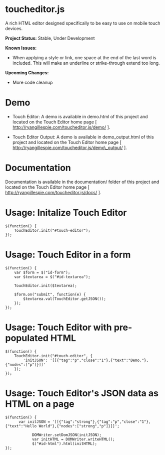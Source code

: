 toucheditor.js
==============

A rich HTML editor designed specifically to be easy to use on mobile touch devices.

**Project Status:** Stable, Under Development

**Known Issues:**
+ When applying a style or link, one space at the end of the last word is included. This will make an underline or strike-through extend too long.

**Upcoming Changes:**
+ More code cleanup


Demo
==============

+ Touch Editor: A demo is available in demo.html of this project and located on the Touch Editor home page [ http://ryangillespie.com/toucheditor.js/demo/ ].

+ Touch Editor Output: A demo is available in demo\_output.html of this project and located on the Touch Editor home page [ http://ryangillespie.com/toucheditor.js/demo\_output/ ].


Documentation
==============
Documentation is available in the documentation/ folder of this project and located on the Touch Editor home page [ http://ryangillespie.com/toucheditor.js/docs/ ].


Usage: Initalize Touch Editor
==============

```
$(function() {
    TouchEditor.init("#touch-editor");
});
```


Usage: Touch Editor in a form
==============

```
$(function() {
    var $form = $("id-form");
    var $textarea = $("#id-textarea");

    TouchEditor.init($textarea);

    $form.on("submit", function(e) {
        $textarea.val(TouchEditor.getJSON());
    });
});
```


Usage: Touch Editor with pre-populated HTML
==============

```
$(function() {
    TouchEditor.init("#touch-editor", {
        'initJSON': '[[{"tag":"p","close":"1"},{"text":"Demo."},{"nodes":["p"]}]]'
    });
});
```


Usage: Touch Editor's JSON data as HTML on a page
==============

```
$(function() {
      var initJSON = '[[{"tag":"strong"},{"tag":"p","close":"1"},{"text":"Hello World"},{"nodes":["strong","p"]}]]';

			DOMWriter.setDomJSON(initJSON);
			var initHTML = DOMWriter.writeHTML();
			$("#id-html").html(initHTML);
});
```